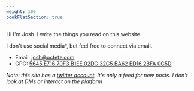 ```yaml
---
weight: 100
bookFlatSection: true
---
```


Hi I'm Josh. I write the things you read on this website.

I don't use social media*, but feel free to connect via email.

* Email: josh@octetz.com
* GPG: [5645 E716 70F3 B1EE 02DC 32C5 BA62 ED16 2BFA 0C5D](https://joshrosso.com/publickey.txt)

_Note: this site has a [twitter account](https://twitter.com/octetzsite). It's only a feed for new posts. I don't look at DMs or interact on the platform_